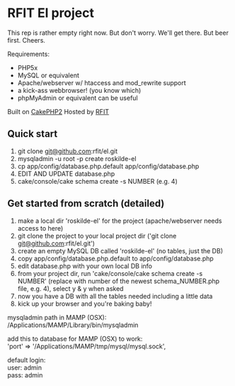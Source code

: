 # RFIT El project

This rep is rather empty right now. But don't worry. We'll get there. But beer first. Cheers.

Requirements:  
- PHP5x  
- MySQL or equivalent  
- Apache/webserver w/ htaccess and mod_rewrite support  
- a kick-ass webbrowser! (you know which)  
- phpMyAdmin or equivalent can be useful

Built on [CakePHP2](http://cakephp.org)
Hosted by [RFIT](http://rfit.dk)

## Quick start

1. git clone git@github.com:rfit/el.git
2. mysqladmin -u root -p create roskilde-el
3. cp app/config/database.php.default app/config/database.php
4. EDIT AND UPDATE database.php
5. cake/console/cake schema create -s NUMBER (e.g. 4)

## Get started from scratch (detailed)

1. make a local dir 'roskilde-el' for the project (apache/webserver needs access to here)
2. git clone the project to your local project dir ('git clone git@github.com:rfit/el.git')
3. create an empty MySQL DB called 'roskilde-el' (no tables, just the DB)
4. copy app/config/database.php.default to app/config/database.php
5. edit database.php with your own local DB info
6. from your project dir, run 'cake/console/cake schema create -s NUMBER' (replace with number of the newest schema_NUMBER.php file, e.g. 4), select y & y when asked
7. now you have a DB with all the tables needed including a little data
8. kick up your browser and you're baking baby!

mysqladmin path in MAMP (OSX):  
/Applications/MAMP/Library/bin/mysqladmin

add this to database for MAMP (OSX) to work:  
'port' => '/Applications/MAMP/tmp/mysql/mysql.sock',

default login:  
user: admin  
pass: admin